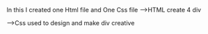 In this I created one Html file and One Css file 
-->HTML
create 4 div

-->Css
used to design and make div creative
